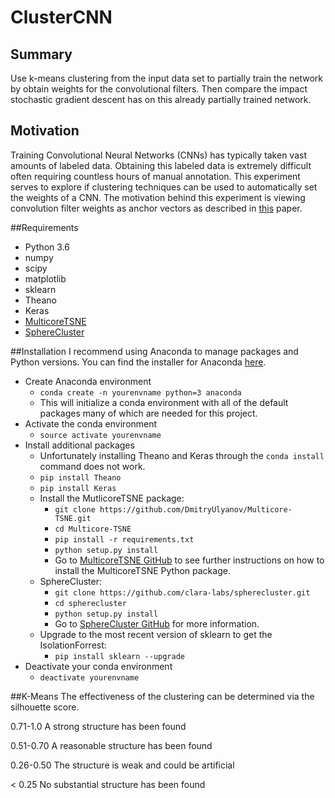 # ClusterCNN

## Summary
Use k-means clustering from the input data set to partially train the network by obtain weights for the convolutional filters.
Then compare the impact stochastic gradient descent has on this already partially trained network.


## Motivation
Training Convolutional Neural Networks (CNNs) has typically taken vast amounts of labeled data.
Obtaining this labeled data is extremely difficult often requiring countless hours of manual annotation.
This experiment serves to explore if clustering techniques can be used to automatically set the weights of a CNN.
The motivation behind this experiment is viewing convolution filter weights as anchor vectors as described in
[this](https://arxiv.org/abs/1609.04112) paper.

##Requirements
* Python 3.6
* numpy
* scipy
* matplotlib
* sklearn
* Theano
* Keras
* [MulticoreTSNE](https://github.com/DmitryUlyanov/Multicore-TSNE)
* [SphereCluster](https://github.com/clara-labs/spherecluster)

##Installation
I recommend using Anaconda to manage packages and Python versions. You can find
the installer for Anaconda [here](https://www.continuum.io/downloads). 

* Create Anaconda environment
  * `conda create -n yourenvname python=3 anaconda`
  * This will initialize a conda environment with all of the default packages
    many of which are needed for this project.
* Activate the conda environment
  * `source activate yourenvname`
* Install additional packages
  * Unfortunately installing Theano and Keras through the `conda install`
    command does not work.
  * `pip install Theano`
  * `pip install Keras`
  * Install the MutlicoreTSNE package:
    * `git clone https://github.com/DmitryUlyanov/Multicore-TSNE.git`
    * `cd Multicore-TSNE`
    * `pip install -r requirements.txt`
    * `python setup.py install`
    * Go to [MulticoreTSNE GitHub](https://github.com/DmitryUlyanov/Multicore-TSNE) 
    to see further instructions on how to install the MulticoreTSNE Python package.
  * SphereCluster:
    * `git clone https://github.com/clara-labs/spherecluster.git`
    * `cd spherecluster`
    * `python setup.py install`
    * Go to [SphereCluster GitHub](https://github.com/clara-labs/spherecluster)
      for more information.
  * Upgrade to the most recent version of sklearn to get the IsolationForrest:
    * `pip install sklearn --upgrade`
* Deactivate your conda environment
  * `deactivate yourenvname`

##K-Means
The effectiveness of the clustering can be determined via the silhouette score.

0.71-1.0
A strong structure has been found

0.51-0.70
A reasonable structure has been found

0.26-0.50
The structure is weak and could be artificial

< 0.25
No substantial structure has been found
